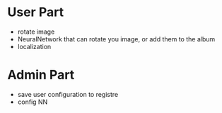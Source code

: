 # User Part

* rotate image
* NeuralNetwork that can rotate you image, or add them to the album
* localization

# Admin Part

* save user configuration to registre
* config NN
